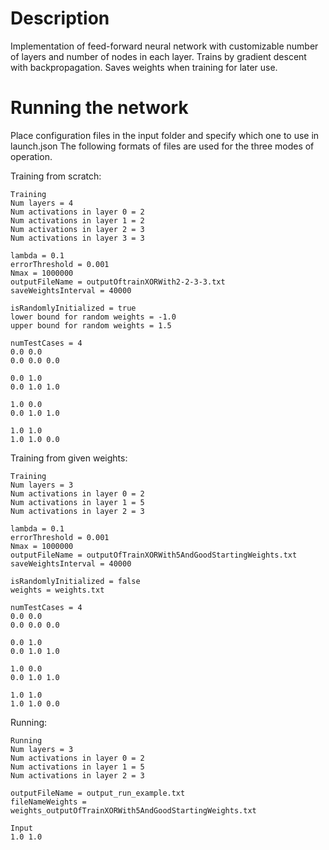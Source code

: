 # Description
Implementation of feed-forward neural network with customizable number of layers and number of nodes in each layer. Trains by gradient descent with backpropagation. Saves weights when training for later use.

# Running the network
Place configuration files in the input folder and specify which one to use in launch.json
The following formats of files are used for the three modes of operation.

Training from scratch:
```
Training
Num layers = 4
Num activations in layer 0 = 2
Num activations in layer 1 = 2
Num activations in layer 2 = 3
Num activations in layer 3 = 3

lambda = 0.1
errorThreshold = 0.001
Nmax = 1000000
outputFileName = outputOftrainXORWith2-2-3-3.txt
saveWeightsInterval = 40000

isRandomlyInitialized = true
lower bound for random weights = -1.0
upper bound for random weights = 1.5

numTestCases = 4
0.0 0.0 
0.0 0.0 0.0 

0.0 1.0 
0.0 1.0 1.0 

1.0 0.0 
0.0 1.0 1.0 

1.0 1.0 
1.0 1.0 0.0 
```

Training from given weights:
```
Training
Num layers = 3
Num activations in layer 0 = 2
Num activations in layer 1 = 5
Num activations in layer 2 = 3

lambda = 0.1
errorThreshold = 0.001
Nmax = 1000000
outputFileName = outputOfTrainXORWith5AndGoodStartingWeights.txt
saveWeightsInterval = 40000

isRandomlyInitialized = false
weights = weights.txt

numTestCases = 4
0.0 0.0 
0.0 0.0 0.0 

0.0 1.0 
0.0 1.0 1.0 

1.0 0.0 
0.0 1.0 1.0 

1.0 1.0 
1.0 1.0 0.0 
```

Running:
```
Running
Num layers = 3
Num activations in layer 0 = 2
Num activations in layer 1 = 5
Num activations in layer 2 = 3

outputFileName = output_run_example.txt
fileNameWeights = weights_outputOfTrainXORWith5AndGoodStartingWeights.txt

Input
1.0 1.0 
```
